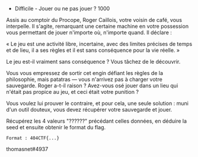 - Difficile -
Jouer ou ne pas jouer ?
1000

Assis au comptoir du Procope, Roger Caillois, votre voisin de café, vous interpelle. Il s'agite, remarquant une certaine machine en votre possession vous permettant de jouer n'importe où, n'importe quand. Il déclare :

« Le jeu est une activité libre, incertaine, avec des limites précises de temps et de lieu, il a ses règles et il est sans conséquence pour la vie réelle. »

Le jeu est-il vraiment sans conséquence ? Vous tâchez de le découvrir.

Vous vous empressez de sortir cet engin défiant les règles de la philosophie, mais patatras — vous n'arrivez pas à charger votre sauvegarde. Roger a-t-il raison ? Avez-vous osé jouer dans un lieu qui n'était pas propice au jeu, et ceci était votre punition ?

Vous voulez lui prouver le contraire, et pour cela, une seule solution : muni d'un outil douteux, vous devez récupérer votre sauvegarde et jouer.

 

 
Récupérez les 4 valeurs "??????" précédant celles données, en déduire la seed et ensuite obtenir le format du flag.

    Format : 404CTF{...}

thomasnet#4937

